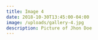 ```yaml
---
title: Image 4
date: 2018-10-30T13:45:00-04:00
image: /uploads/gallery-4.jpg
description: Picture of Jhon Doe
---
```


